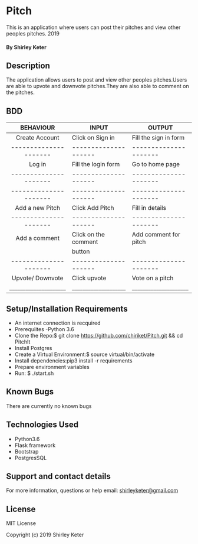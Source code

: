 # Pitch

This is an application where users can post their pitches and view other peoples pitches. 2019

#### By Shirley Keter

## Description
The application allows users to post and view other peoples pitches.Users are able to upvote and downvote pitches.They are also able to comment on the pitches.

## BDD
|BEHAVIOUR            | INPUT              |   OUTPUT            |
|:-------------------:|--------------------|---------------------|
| Create  Account	  |Click on Sign in    |Fill the sign in form|
|---------------------|--------------------|---------------------|
| Log in              |Fill the login form |Go to home page      |
|---------------------|--------------------|---------------------|	                                                  | View Pitches        | Click category     |list of pitches      |
|---------------------|--------------------|---------------------|		
| Add a new Pitch	  |Click Add Pitch     |Fill in details      |
|---------------------|--------------------|---------------------|	
| Add a comment       |Click on the comment|Add comment for pitch|
|                     | button             |                     |
|---------------------|--------------------|---------------------|                                                    |                     |                    |                     |
| Upvote/ Downvote    |Click upvote 	   |Vote on a pitch      |                                                    |/Downvote            |                    |                     |
|_____________________|____________________|_____________________|

## Setup/Installation Requirements

* An internet connection is recquired
* Prerequiites -Python 3.6
* Clone the Repo:$ git clone https://github.com/chiriket/Pitch.git && cd PitchIt
* Install Postgres
* Create a Virtual Environment:$ source virtual/bin/activate
* Install dependencies:pip3 install -r requirements
* Prepare environment variables
* Run: $ ./start.sh



## Known Bugs
There are currently no known bugs

## Technologies Used
* Python3.6
* Flask framework
* Bootstrap
* PostgresSQL

## Support and contact details
For more information, questions or help  email: shirleyketer@gmail.com

## License
MIT License

Copyright (c) 2019 Shirley Keter
